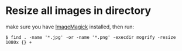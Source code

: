 # Resize all images in directory

make sure you have [ImageMagick](https://www.imagemagick.org/script/download.php#unix) installed, then run:

```
$ find . -name '*.jpg' -or -name '*.png' -execdir mogrify -resize 1080x {} +
```
